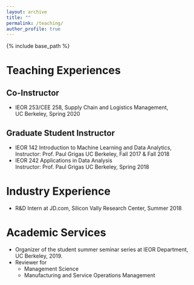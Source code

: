 ```yaml
---
layout: archive
title: ""
permalink: /teaching/
author_profile: true
---
```

{% include base_path %} 

# Teaching Experiences
## Co-Instructor
* IEOR 253/CEE 258, Supply Chain and Logistics Management,     
UC Berkeley, Spring 2020

## Graduate Student Instructor
* IEOR 142 Introduction to Machine Learning and Data Analytics,     
Instructor: Prof. Paul Grigas
UC Berkeley, Fall 2017 & Fall 2018
* IEOR 242 Applications in Data Analysis    
Instructor: Prof. Paul Grigas
UC Berkeley, Spring 2018

# Industry Experience
* R&D Intern at JD.com, Silicon Vally Research Center, Summer 2018

# Academic Services
* Organizer of the student summer seminar series at IEOR Department, UC Berkeley, 2019.
* Reviewer for     
     * Management Science
     * Manufacturing and Service Operations Management
